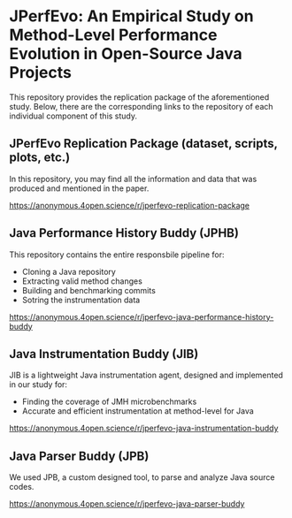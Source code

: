 
# JPerfEvo: An Empirical Study on Method-Level Performance Evolution in Open-Source Java Projects

This repository provides the replication package of the aforementioned study. Below, there are the corresponding links to the repository of each individual component of this study.

## JPerfEvo Replication Package (dataset, scripts, plots, etc.)
In this repository, you may find all the information and data that was produced and mentioned in the paper.

https://anonymous.4open.science/r/jperfevo-replication-package

## Java Performance History Buddy (JPHB)
This repository contains the entire responsbile pipeline for:

- Cloning a Java repository
- Extracting valid method changes
- Building and benchmarking commits
- Sotring the instrumentation data

https://anonymous.4open.science/r/jperfevo-java-performance-history-buddy

## Java Instrumentation Buddy (JIB)
JIB is a lightweight Java instrumentation agent, designed and implemented in our study for:

- Finding the coverage of JMH microbenchmarks
- Accurate and efficient instrumentation at method-level for Java

https://anonymous.4open.science/r/jperfevo-java-instrumentation-buddy

## Java Parser Buddy (JPB)
We used JPB, a custom designed tool, to parse and analyze Java source codes.

https://anonymous.4open.science/r/jperfevo-java-parser-buddy

